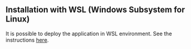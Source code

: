 Installation with WSL (Windows Subsystem for Linux)
-------------------------

It is possible to deploy the application in WSL environment.
See the instructions [here](../wsl/README.rst).
